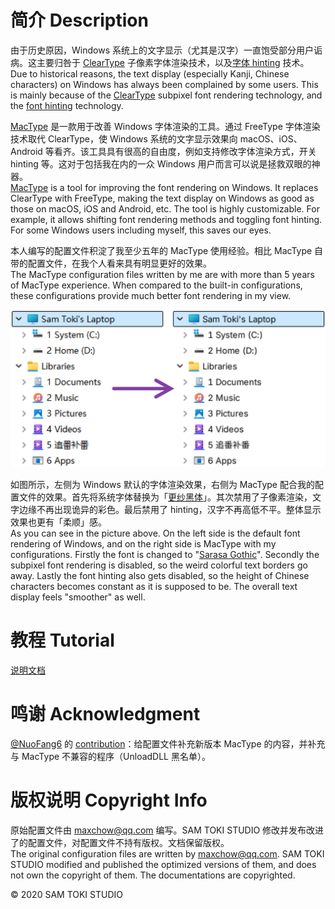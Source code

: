 # 简介 Description

由于历史原因，Windows 系统上的文字显示（尤其是汉字）一直饱受部分用户诟病。这主要归咎于 [ClearType](https://zh.wikipedia.org/wiki/ClearType) 子像素字体渲染技术，以及[字体 hinting](https://zh.wikipedia.org/wiki/字体微调) 技术。<br>
Due to historical reasons, the text display (especially Kanji, Chinese characters) on Windows has always been complained by some users. This is mainly because of the [ClearType](https://en.wikipedia.org/wiki/ClearType) subpixel font rendering technology, and the [font hinting](https://en.wikipedia.org/wiki/Font_hinting) technology.

[MacType](https://github.com/snowie2000/mactype) 是一款用于改善 Windows 字体渲染的工具。通过 FreeType 字体渲染技术取代 ClearType，使 Windows 系统的文字显示效果向 macOS、iOS、Android 等看齐。该工具具有很高的自由度，例如支持修改字体渲染方式，开关 hinting 等。这对于包括我在内的一众 Windows 用户而言可以说是拯救双眼的神器。<br>
[MacType](https://github.com/snowie2000/mactype) is a tool for improving the font rendering on Windows. It replaces ClearType with FreeType, making the text display on Windows as good as those on macOS, iOS and Android, etc. The tool is highly customizable. For example, it allows shifting font rendering methods and toggling font hinting. For some Windows users including myself, this saves our eyes.

本人编写的配置文件积淀了我至少五年的 MacType 使用经验。相比 MacType 自带的配置文件，在我个人看来具有明显更好的效果。<br>
The MacType configuration files written by me are with more than 5 years of MacType experience. When compared to the built-in configurations, these configurations provide much better font rendering in my view.

![封面 Cover](/PREVIEW/封面%20Cover.png)

如图所示，左侧为 Windows 默认的字体渲染效果，右侧为 MacType 配合我的配置文件的效果。首先将系统字体替换为「[更纱黑体](https://github.com/be5invis/Sarasa-Gothic)」。其次禁用了子像素渲染，文字边缘不再出现诡异的彩色。最后禁用了 hinting，汉字不再高低不平。整体显示效果也更有「柔顺」感。<br>
As you can see in the picture above. On the left side is the default font rendering of Windows, and on the right side is MacType with my configurations. Firstly the font is changed to "[Sarasa Gothic](https://github.com/be5invis/Sarasa-Gothic)". Secondly the subpixel font rendering is disabled, so the weird colorful text borders go away. Lastly the font hinting also gets disabled, so the height of Chinese characters becomes constant as it is supposed to be. The overall text display feels "smoother" as well.

# 教程 Tutorial

[说明文档](/HELP/Sam%20Toki%20的%20MacType%20配置文件说明文档.pdf)

# 鸣谢 Acknowledgment

[@NuoFang6](https://github.com/NuoFang6) 的 [contribution](https://github.com/SamToki/MacType-Configurations/pull/4)：给配置文件补充新版本 MacType 的内容，并补充与 MacType 不兼容的程序（UnloadDLL 黑名单）。

# 版权说明 Copyright Info

原始配置文件由 maxchow@qq.com 编写。SAM TOKI STUDIO 修改并发布改进了的配置文件，对配置文件不持有版权。文档保留版权。<br>
The original configuration files are written by maxchow@qq.com. SAM TOKI STUDIO modified and published the optimized versions of them, and does not own the copyright of them. The documentations are copyrighted.

© 2020 SAM TOKI STUDIO
